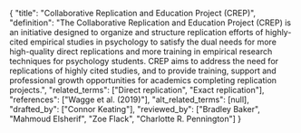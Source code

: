 {
    "title": "Collaborative Replication and Education Project (CREP)",
    "definition": "The Collaborative Replication and Education Project (CREP) is an initiative designed to organize and structure replication efforts of highly-cited empirical studies in psychology to satisfy the dual needs for more high-quality direct replications and more training in empirical research techniques for psychology students. CREP aims to address the need for replications of highly cited studies, and to provide training, support and professional growth opportunities for academics completing replication projects.",
    "related_terms": ["Direct replication", "Exact replication"],
    "references": ["Wagge et al. (2019)"],
    "alt_related_terms": [null],
    "drafted_by": ["Connor Keating"],
    "reviewed_by": ["Bradley Baker", "Mahmoud Elsherif", "Zoe Flack", "Charlotte R. Pennington"]
  }
